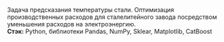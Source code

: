 Задача предсказания температуры стали. 
Оптимизация производственных расходов для сталелитейного завода посредством уменьшения расходов на электроэнергию.          
**Стэк:** Python, библиотеки Pandas, NumPy, Sklear, Matplotlib, CatBoost
